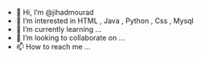 - 👋 Hi, I’m @jihadmourad
- 👀 I’m interested in HTML , Java , Python , Css , Mysql
- 🌱 I’m currently learning ...
- 💞️ I’m looking to collaborate on ...
- 📫 How to reach me ...

<!---
jihadmourad/jihadmourad is a ✨ special ✨ repository because its `README.md` (this file) appears on your GitHub profile.
You can click the Preview link to take a look at your changes.
--->
